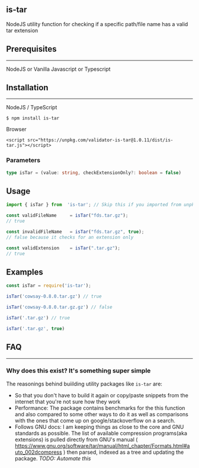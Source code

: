 is-tar
-

NodeJS utility function for checking if a specific path/file name has a valid tar extension

## Prerequisites
---
NodeJS or Vanilla Javascript or Typescript

## Installation
---
NodeJS / TypeScript

`
$ npm install is-tar
`

Browser

`
    <script src="https://unpkg.com/validator-is-tar@1.0.11/dist/is-tar.js"></script>
`

### Parameters

```typescript
type isTar = (value: string, checkExtensionOnly?: boolean = false)

```

## Usage

```javascript
import { isTar } from  'is-tar'; // Skip this if you imported from unpkg

const validFileName     = isTar("fds.tar.gz");
// true

const invalidFileName   = isTar("fds.tar.gz", true);
// false because it checks for an extension only

const validExtension    = isTar(".tar.gz");
// true

```


## Examples

```javascript
const isTar = require('is-tar');

isTar('cowsay-0.8.0.tar.gz') // true

isTar('cowsay-0.8.0.tar.gz.gz') // false

isTar('.tar.gz') // true

isTar('.tar.gz', true)
```

## FAQ
---
### **Why does this exist? It's something super simple**

The reasonings behind buiilding utility packages like `is-tar` are:
- So that you don't have to build it again or copy/paste snippets from the internet that you're not sure how they work
- Performance: The package contains benchmarks for the this function and also compared to some other ways to do it as well as comparisons with the ones that come up on google/stackoverflow on a search.
- Follows GNU docs: I am keeping things as close to the core and GNU standards as possible. The list of available compression programs(aka extensions) is pulled directly from GNU's manual ( https://www.gnu.org/software/tar/manual/html_chapter/Formats.html#auto_002dcompress ) then parsed, indexed as a tree and updating the package. *TODO: Automate this*
